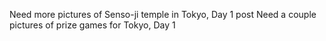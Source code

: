 Need more pictures of Senso-ji temple in Tokyo, Day 1 post
Need a couple pictures of prize games for Tokyo, Day 1
